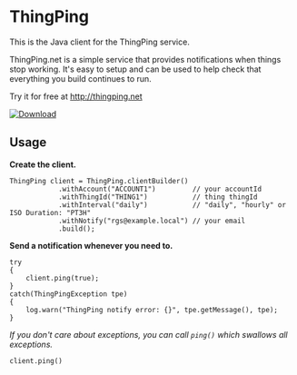 # ThingPing

This is the Java client for the ThingPing service. 

ThingPing.net is a simple service that provides notifications when things stop working.
It's easy to setup and can be used to help check that everything you build continues to run.

Try it for free at http://thingping.net

[ ![Download](https://api.bintray.com/packages/thingping/thingping-client-java/thingping-java/images/download.svg) ](https://bintray.com/thingping/thingping-client-java/thingping-java/_latestVersion)

## Usage

**Create the client.**

    ThingPing client = ThingPing.clientBuilder()
				.withAccount("ACCOUNT1")         // your accountId  
				.withThingId("THING1")           // thing thingId
				.withInterval("daily")           // "daily", "hourly" or ISO Duration: "PT3H"
				.withNotify("rgs@example.local") // your email
				.build();

**Send a notification whenever you need to.**

    try
    {
        client.ping(true);
    }
    catch(ThingPingException tpe) 
    {
        log.warn("ThingPing notify error: {}", tpe.getMessage(), tpe);
    }

*If you don't care about exceptions, you can call `ping()` which swallows all exceptions.*

    client.ping()
